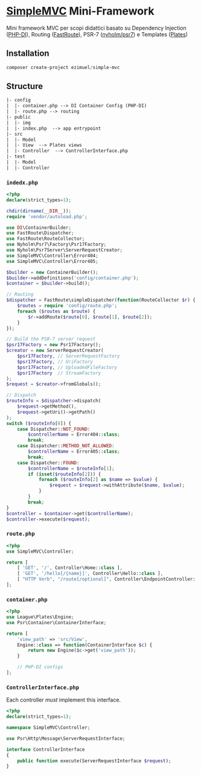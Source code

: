 # [SimpleMVC](https://github.com/ezimuel/simplemvc) Mini-Framework

Mini framework MVC per scopi didattici basato su Dependency Injection ([PHP-DI][php-di]), Routing ([FastRoute][fastroute]), PSR-7 ([nyholm/psr7][psr7]) e Templates ([Plates][plates])

[php-di]: https://php-di.org/
[fastroute]: https://github.com/nikic/FastRoute
[psr7]:https://github.com/Nyholm/psr7
[plates]: https://platesphp.com/

## Installation

```ps1
composer create-project ezimuel/simple-mvc
```

## Structure

```txt
|- config
|  |- container.php --> DI Container Config (PHP-DI)
|  |- route.php --> routing
|- public
|  |- img
|  |- index.php  --> app entrypoint
|- src
|  |- Model
|  |- View  --> Plates views
|  |- Controller  --> ControllerInterface.php
|- test
|  |- Model
|  |- Controller
```

### `indedx.php`

```php
<?php
declare(strict_types=1);

chdir(dirname(__DIR__));
require 'vendor/autoload.php';

use DI\ContainerBuilder;
use FastRoute\Dispatcher;
use FastRoute\RouteCollector;
use Nyholm\Psr7\Factory\Psr17Factory;
use Nyholm\Psr7Server\ServerRequestCreator;
use SimpleMVC\Controller\Error404;
use SimpleMVC\Controller\Error405;

$builder = new ContainerBuilder();
$builder->addDefinitions('config/container.php');
$container = $builder->build();

// Routing
$dispatcher = FastRoute\simpleDispatcher(function(RouteCollector $r) {
    $routes = require 'config/route.php';
    foreach ($routes as $route) {
        $r->addRoute($route[0], $route[1], $route[2]);
    }
});

// Build the PSR-7 server request
$psr17Factory = new Psr17Factory();
$creator = new ServerRequestCreator(
    $psr17Factory, // ServerRequestFactory
    $psr17Factory, // UriFactory
    $psr17Factory, // UploadedFileFactory
    $psr17Factory  // StreamFactory
);
$request = $creator->fromGlobals();

// Dispatch 
$routeInfo = $dispatcher->dispatch(
    $request->getMethod(), 
    $request->getUri()->getPath()
);
switch ($routeInfo[0]) {
    case Dispatcher::NOT_FOUND:
        $controllerName = Error404::class;
        break;
    case Dispatcher::METHOD_NOT_ALLOWED:
        $controllerName = Error405::class;
        break;
    case Dispatcher::FOUND:
        $controllerName = $routeInfo[1];
        if (isset($routeInfo[2])) {
            foreach ($routeInfo[2] as $name => $value) {
                $request = $request->withAttribute($name, $value);
            }
        }
        break;
}
$controller = $container->get($controllerName);
$controller->execute($request);
```

### `route.php`

```php
<?php
use SimpleMVC\Controller;

return [
    [ 'GET', '/', Controller\Home::class ],
    [ 'GET', '/hello[/{name}]', Controller\Hello::class ],
    [ "HTTP Verb", "/route[/optional]", Controller\EndpointController::class ]
];
```

### `container.php`

```php
<?php
use League\Plates\Engine;
use Psr\Container\ContainerInterface;

return [
    'view_path' => 'src/View',
    Engine::class => function(ContainerInterface $c) {
        return new Engine($c->get('view_path'));
    }

    // PHP-DI configs
];
```

### `ControllerInterface.php`

Each controller *must* implement this interface.

```php
<?php
declare(strict_types=1);

namespace SimpleMVC\Controller;

use Psr\Http\Message\ServerRequestInterface;

interface ControllerInterface
{
    public function execute(ServerRequestInterface $request);
}
```
